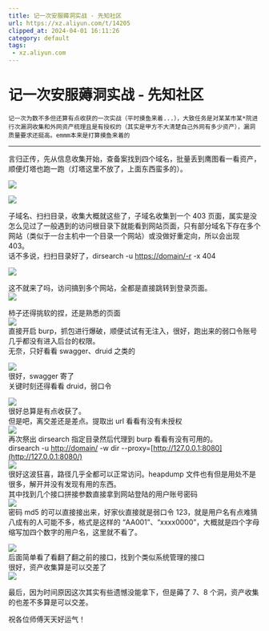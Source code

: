 ```yaml
---
title: 记一次安服薅洞实战 - 先知社区
url: https://xz.aliyun.com/t/14205
clipped_at: 2024-04-01 16:11:26
category: default
tags: 
 - xz.aliyun.com
---
```



# 记一次安服薅洞实战 - 先知社区

```plain
记一次为数不多但还算有点收获的一次实战（平时摸鱼来着...），大致任务是对某某市某*院进行次漏洞收集和外网资产梳理且是有授权的（其实是甲方不大清楚自己外网有多少资产），漏洞质量要求还挺高。emmm本来是打算摸鱼来着的
```

- - -

言归正传，先从信息收集开始，查备案找到四个域名，批量丢到鹰图看一看资产，顺便灯塔也跑一跑（灯塔这里不放了，上面东西蛮多的）。

[![](assets/1711959086-6cd557d62baf1d263f0d16eb537483f0.png)](https://xzfile.aliyuncs.com/media/upload/picture/20240124213739-be4a9c10-babd-1.png)

[![](assets/1711959086-c9ed6223bf887109aed279c2262fd769.png)](https://xzfile.aliyuncs.com/media/upload/picture/20240124214223-672c08a0-babe-1.png)

子域名、扫扫目录，收集大概就这些了，子域名收集到一个 403 页面，属实是没怎么见过了一般遇到的访问根目录下就能看到网站页面，只有部分域名下存在多个网站（类似于一台主机中一个目录一个网站）或没做好重定向，所以会出现 403。  
话不多说，扫扫目录好了，dirsearch -u [https://domain/-r](https://domain/-r) -x 404

[![](assets/1711959086-279d1b2ec7e41ff28887da81d24bbb54.png)](https://xzfile.aliyuncs.com/media/upload/picture/20240124215025-86baac02-babf-1.png)

这不就来了吗，访问搞到多个网站，全都是直接跳转到登录页面。  
[![](assets/1711959086-86067f3f5e6f5588b255f6c7c48f6af5.png)](https://xzfile.aliyuncs.com/media/upload/picture/20240124215812-9cc70b98-bac0-1.png)

柿子还得挑软的捏，还是熟悉的页面  
[![](assets/1711959086-6af41b4cde31ab19908c9599a1a89d98.png)](https://xzfile.aliyuncs.com/media/upload/picture/20240124214902-54fae9f2-babf-1.png)  
直接开启 burp，抓包进行爆破，顺便试试有无注入，很好，跑出来的弱口令账号几乎都没有进入后台的权限。  
无奈，只好看看 swagger、druid 之类的

[![](assets/1711959086-6201a704a542c262cf10df818e16dfb3.png)](https://xzfile.aliyuncs.com/media/upload/picture/20240124220652-d2f91a02-bac1-1.png)  
很好，swagger 寄了  
关键时刻还得看看 druid，弱口令

[![](assets/1711959086-3d69acd684f98780dccf544453b28d69.png)](https://xzfile.aliyuncs.com/media/upload/picture/20240124220838-1233b9fc-bac2-1.png)  
很好总算是有点收获了。  
但是吧，离交差还是差点。提取出 url 看看有没有未授权  
[![](assets/1711959086-d58411e8a35af6bd4111ff9fff489d59.png)](https://xzfile.aliyuncs.com/media/upload/picture/20240124221151-84e4e89a-bac2-1.png)  
再次祭出 dirsearch 指定目录然后代理到 burp 看看有没有可用的。  
dirsearch -u [http://domain/](http://domain/) -w dir --proxy=[http://127.0.0.1:8080](http://127.0.0.1:8080/)  
[![](assets/1711959086-b60a38d88558ac8e3e43496ce3cb0e90.png)](https://xzfile.aliyuncs.com/media/upload/picture/20240124221627-296aedc4-bac3-1.png)  
很好这波狂喜，路径几乎全都可以正常访问。heapdump 文件也有但是用处不是很多，解开并没有发现有用的东西。  
其中找到几个接口拼接参数直接拿到网站登陆的用户账号密码  
[![](assets/1711959086-26d95b535a53fd678d9997606c6b5a68.png)](https://xzfile.aliyuncs.com/media/upload/picture/20240124222127-dc4229b2-bac3-1.png)  
密码 md5 的可以直接接出来，好家伙直接就是弱口令 123，就是用户名有点难猜八成有的人可能不多，格式是这样的 “AA001”、“xxxx0000”，大概就是四个字母缩写加四个数字的用户名，这里就不看了。

[![](assets/1711959086-3462b6ace20ee7f0e02889366469f7b1.png)](https://xzfile.aliyuncs.com/media/upload/picture/20240124222649-9c34428c-bac4-1.png)  
后面简单看了看翻了翻之前的接口，找到个类似系统管理的接口  
很好，资产收集算是可以交差了  
[![](assets/1711959086-06b79d37b1b73098199d636677a315ca.png)](https://xzfile.aliyuncs.com/media/upload/picture/20240124223157-53b0dbd2-bac5-1.png)

最后，因为时间原因这次其实有些遗憾没能拿下，但是薅了 7、8 个洞，资产收集的也差不多算是可以交差。

祝各位师傅天天好运气！

